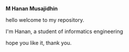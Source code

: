 **M Hanan Musajidhin**

hello welcome to my repository.

I'm Hanan, a student of informatics engineering

hope you like it,
thank you.
